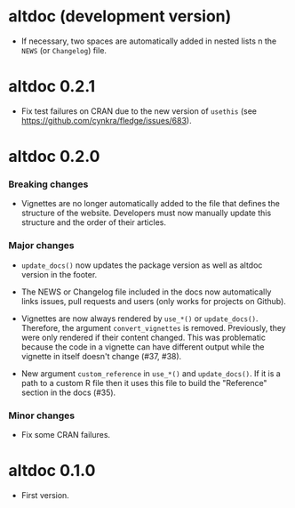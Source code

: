 # altdoc (development version)

* If necessary, two spaces are automatically added in nested lists n the `NEWS` 
  (or `Changelog`) file. 

# altdoc 0.2.1

* Fix test failures on CRAN due to the new version of `usethis` 
  (see https://github.com/cynkra/fledge/issues/683).

# altdoc 0.2.0 

### Breaking changes

* Vignettes are no longer automatically added to the file that defines the structure
  of the website. Developers must now manually update this structure and the order
  of their articles.
  

### Major changes
  
* `update_docs()` now updates the package version as well as altdoc version in 
  the footer.
  
* The NEWS or Changelog file included in the docs now automatically links issues,
  pull requests and users (only works for projects on Github).
  
* Vignettes are now always rendered by `use_*()` or `update_docs()`. Therefore,
  the argument `convert_vignettes` is removed. Previously, they were only rendered 
  if their content changed. This was problematic because the code in a vignette 
  can have different output while the vignette in itself doesn't change (#37, #38).
  
* New argument `custom_reference` in `use_*()` and `update_docs()`. If it is a
  path to a custom R file then it uses this file to build the "Reference" section
  in the docs (#35).
  
### Minor changes

* Fix some CRAN failures.



# altdoc 0.1.0

* First version.
